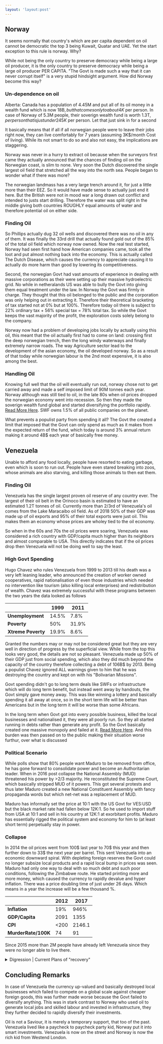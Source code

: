 ```yaml
---
layout: 'layout:post'
---
```


## Norway
It seems normally that country's which are per capita dependent on oil cannot be democratic the top 3 being Kuwait, Quatar and UAE. Yet the start exception to this rule is norway. Why?

While not being the only country to preserve democracy while being a large oil producer, it is the only country to preserve democracy while being a large oil producer PER CAPITA. "The Govt is made such a way that it can never corrupt itself" is a very stupid hindsight argument. How did Norway become this way?

### Un-dependence on oil
Alberta: Canada has a population of 4.45M and put all of its oil money in a wealth fund which is now 18B$, but that comes only to about 4K$ per person. In case of Norway of 5.3M people, their soverign wealth fund is worth 1.3T$, per person that is just under 245K$ per person. Let that just sink in for a second

It basically means that if all if all norwegian people were to leave their jobs right now, they can live comfortably for 7 years (assuming 3K$/month Cost of living). While its not smart to do so and also not easy, the implications are staggering.

Norway was never in a hurry to extract oil because when the surveyors first came they actually announced that the chances of finding oil on the Norwegian coast, is slim to none. Very soon the Dutch discovered the single largest oil field that stretched all the way into the north sea. People began to wonder what if there was more?

The norwegian landmass has a very large trench around it, for just a little more than their EEZ. So it would have made sense to actually just end it here. But the British were not in mood war a long drawn out conflict and intended to justs start drilling. Therefore the water was split right in the middle giving both countries ROUGHLY equal amounts of water and therefore potential oil on either side.

### Finding Oil
So Phillips actually dug 32 oil wells and discovered there was no oil in any of them. It was finally the 33rd drill that actually found gold out of the 85% of the total oil field which norway now owned. Now the real test started, Norway had seen first hand how American companies came, took all the loot and put almost nothing back into the economy. This is actually called The Dutch Disease, which causes the currency to appreciate causing it to actually do more harm than good by lowering its competitiveness.

Second, the norwegian Govt had vast amounts of experience in dealing with massive corporations as their were setting up their massive hydroelectric grid. No while in netheralands US was able to bully the Govt into giving them equal treatment under the law. In Norway the Govt was firmly in charge. They thought that this oil belonged to the public and the corporation was only helping out in extracting it. Therefore their theoretical bracketing of tax started not at 0% but at 100%. Therefore today oil there is subject to 22% ordinary tax + 56% special tax = 78% total tax. So while the Govt keeps the vast majority of the profit, the exploration costs solely belong to the company.

Norway now had a problem of developing jobs locally by actually using this oil, this meant that the oil actually first had to come on land: crossing first the deep norwegian trench, then the long windy waterways and finally extremely narrow roads. The way Agriculture sector lead to the development of the asian economy, the oil developed norway. So as a result of that today while norwegian labour is the 2nd most expensive, it is also among the best.

### Handling Oil
Knowing full well that the oil will eventually run out, norway chose not to get carried away and made a self imposed limit of 90M tonnes each year. Norway although was still tied to oil, in the late 80s when oil prices dropped the norwegian economy went into recession. So then they made the soverign wealth fund global and started diversifying the portfolio rapidly. [Read More Here](https://frontier.nukes.in/The-Nordic-Model/#the-change). SWF owns 1.5% of all public companies on the planet.

What prevents a populist party from spending it all? The Govt the created a limit that imposed that the Govt can only spend as much as it makes from the expected return of the fund, which today is around 3% annual return making it around 4B$ each year of basically free money.


## Venezuela
Unable to afford any food locally, people have resorted to eating garbage, even which is soon to run out. People have even stared breaking into zoos, whose animals are also starving, and killing those animals to then eat them.

### Finding Oil
Venezuela has the single largest proven oil reserve of any country ever. The largest of their oil belt in the Orinoco basin is estimated to have an estimated 1.2T tonnes of oil. Currently more than 2/3rd of Venezuela's oil comes from the Lake Maracaibo oil field. As of 2018 50% of their GDP was made up of oil exports and 95% of their total exports were just oil. This makes them an economy whose prices are wholey tied to the oil economy.

So when in the 60s and 70s the oil prices were soaring, Venezuela was considered a rich country with GDP/capita much higher than its neighbors and almost comparable to USA. This directly indicates that if the oil prices drop then Venezuela will not be doing well to say the least.

###  High Govt Spending
Hugo Chavez who rules Venezuela from 1999 to 2013 till his death was a very left leaning leader, who announced the creation of worker owned cooperatives, rapid nationalisation of even those industries which needed no intervention like tourism (also killing local enterprises) and redistribution of wealth. Chavez was extremely successful with these programs between the two years the data looked as follows

|  | 1999 | 2011 |
|---|---|---|
| **Unemployment** | 14.5% | 7.8% |
| **Poverty** | 50% | 31.9% |
| **Xtreme Poverty** | 19.9% | 8.6% |

Granted the numbers may or may not be considered great but they are very well in direction of progress by the superficial view. While from the top this looks very good, the details are not so pleasant. Venezuela made up 50% of their GDP just from social spending, which also they did much beyond the capacity of the country therefore collecting a debt of 106B$ by 2013. Being a populist Chavez ignored ALL warnings given to him that he was destroying the country and kept on with his "Bolivarian Missions".

Govt spending didn't go to long term deals like SWFs or infrastructure which will do long term benefit, but instead went away by handouts, the Govt simply gave money away. This was like winning a lottery and basically spending it all away at once, so in the short term life will be better than Americans but in the long term it will be worse than some Africans.

In the long term when Govt got into every possible business, killed the local businesses and nationalised it, they were all poorly run. So they all started running in debts rather than generate any profit. So the Govt  basically created one massive monopoly and failed at it. [Read More Here](https://frontier.nukes.in/Govt-A-Corporation/). And this burden was then passed on to the public making their situation worse furthur, over what is discussed

### Political Scenario
While polls show that 80% people want Maduro to be removed from office, he has gone forward to consolidate power and become an Authoritarian leader. When in 2016 post collapse the National Assembly (MUD) threatened his power by >2/3 majority. He reconstituted the Supreme Court, which basically stripped MUD of it powers. This got several protests and thus later Maduro created a new National Constituent Assembly with fancy propaganda words but which net-net was a replacement of MUD.

Maduro has informally set the price at 10:1 with the US Govt for VES:USD but the black market rate had fallen below 12K:1. So he used to import stuff from USA at 10:1 and sell in his country at 12K:1 at exorbitant profits. Maduro has essentially rigged the political system and economy for him to (at least short term) perpetually stay in power.

### Collapse
In 2014 the oil prices went from 100$ last year to 70$ this year and then further down to 33$ the next year per barrel. This sent Venezuela into an economic downward spiral. With depleting foreign reserves the Govt could no longer subsize local products and a rapid local bump in prices was seen. Maduro had only one way to deal with so much debt and such poor conditions, following the Zimbabwe route. He started printing more and more money, which caused the currency to rapidly devalue and hyper inflation. There was a price doubling time of just under 26 days. Which means in a year the increase will be a few thousand %.

|  | 2012 | 2017 |
|---|---|---|
| **Inflation** | 19% | 946% |
| **GDP/Capita** | 2091 | 1355 |
| **CPI** | &lt;200 | 2146.1 |
| **MurderRate/100K** | 74 | 91 |

Since 2015 more than 2M people have already left Venezuela since they were no longer able to live there.

<details>
 <summary>Digression | Current Plans of "recovery"</summary>
 <p>
 Moduro in his current plans of recovery has first symbolic changes of slashing 5 0s from the currency and renaming it from Bolivar to Soverign Bolivar, so a 1,000,000 Bolivar object is now 1 Sov Bolivar. He would then proceed to devalue the currency by 95%. Then finally he would tie the price to the new Oil backed cryptocurrency Petro. He planned to hike minimum wage by 3000%.
 </p>
</details>

## Concluding Remarks
In case of Venezuela the currency up-valued and basically destroyed local businesses which failed to compete on a global scale against cheaper foreign goods, this was further made worse because the Govt failed to diversify anything. This was in stark contrast to Norway who used oil to generate local jobs and skilled labour and invested in infrastructure, they they further decided to rapidly diversify their investments.

Oil is not a Saviour, it is merely a temporary support, that too of the past. Venezuela lived like a paycheck to paycheck party kid, Norway put it into smart investments. Venezuela is now on the street and Norway is now the rich kid from Westend London.